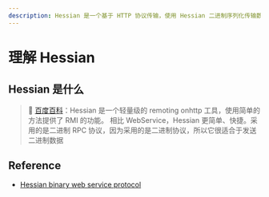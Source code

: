 ```yaml
---
description: Hessian 是一个基于 HTTP 协议传输，使用 Hessian 二进制序列化传输数据的轻量级的 RPC 框架
---
```


# 理解 Hessian

## Hessian 是什么

> 🚩 [百度百科](https://baike.baidu.com/item/Hessian/2385196?fr=aladdin)：Hessian 是一个轻量级的 remoting onhttp 工具，使用简单的方法提供了 RMI 的功能。 相比 WebService，Hessian 更简单、快捷。采用的是二进制 RPC 协议，因为采用的是二进制协议，所以它很适合于发送二进制数据





## Reference

* [Hessian binary web service protocol](http://hessian.caucho.com/)



